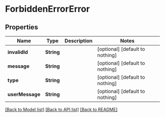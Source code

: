 # ForbiddenErrorError


## Properties
Name | Type | Description | Notes
------------ | ------------- | ------------- | -------------
**invalidId** | **String** |  | [optional] [default to nothing]
**message** | **String** |  | [optional] [default to nothing]
**type** | **String** |  | [optional] [default to nothing]
**userMessage** | **String** |  | [optional] [default to nothing]


[[Back to Model list]](../README.md#models) [[Back to API list]](../README.md#api-endpoints) [[Back to README]](../README.md)


